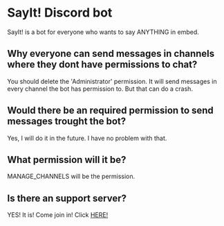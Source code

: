 # SayIt! Discord bot
SayIt! is a bot for everyone who wants to say ANYTHING in embed.




## Why everyone can send messages in channels where they dont have permissions to chat?
You should delete the 'Administrator' permission. It will send messages in every channel the bot has permission to. But that can do a crash.
## Would there be an required permission to send messages trought the bot?
Yes, I will do it in the future. I have no problem with that.
## What permission will it be?
MANAGE_CHANNELS will be the permission.
## Is there an support server?
YES! It is! Come join in! Click [HERE!](https://discord.gg/ppUVDYTp58)
